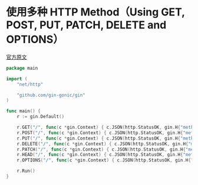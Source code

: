 # 使用多种 HTTP Method（Using GET, POST, PUT, PATCH, DELETE and OPTIONS）

[官方原文](https://github.com/gin-gonic/gin#using-get-post-put-patch-delete-and-options)

```GO
package main

import (
	"net/http"

	"github.com/gin-gonic/gin"
)

func main() {
	r := gin.Default()

	r.GET("/", func(c *gin.Context) { c.JSON(http.StatusOK, gin.H{"method": "GET"}) })
	r.POST("/", func(c *gin.Context) { c.JSON(http.StatusOK, gin.H{"method": "POST"}) })
	r.PUT("/", func(c *gin.Context) { c.JSON(http.StatusOK, gin.H{"method": "PUT"}) })
	r.DELETE("/", func(c *gin.Context) { c.JSON(http.StatusOK, gin.H{"method": "DELETE"}) })
	r.PATCH("/", func(c *gin.Context) { c.JSON(http.StatusOK, gin.H{"method": "PATCH"}) })
	r.HEAD("/", func(c *gin.Context) { c.JSON(http.StatusOK, gin.H{"method": "HEAD"}) })
	r.OPTIONS("/", func(c *gin.Context) { c.JSON(http.StatusOK, gin.H{"method": "OPTIONS"}) })

	r.Run()
}
```
